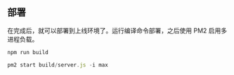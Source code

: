 
## 部署
在完成后，就可以部署到上线环境了。运行编译命令部署，之后使用 PM2 启用多进程负载。

```js
npm run build

pm2 start build/server.js -i max
```
